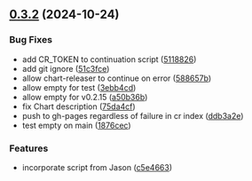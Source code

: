 ## [0.3.2](https://github.com/spaceandtimelabs/sxt-node-chart-repo/compare/0.3.1...0.3.2) (2024-10-24)


### Bug Fixes

* add CR_TOKEN to continuation script ([5118826](https://github.com/spaceandtimelabs/sxt-node-chart-repo/commit/5118826c3b3b2554a19dbcbbfb34dae9117e38ea))
* add git ignore ([51c3fce](https://github.com/spaceandtimelabs/sxt-node-chart-repo/commit/51c3fce24bc9f76b177320d78478db987df07351))
* allow chart-releaser to continue on error ([588657b](https://github.com/spaceandtimelabs/sxt-node-chart-repo/commit/588657b2a20185cef094d413e807b1c801d06826))
* allow empty for test ([3ebb4cd](https://github.com/spaceandtimelabs/sxt-node-chart-repo/commit/3ebb4cdd6dca3f2777dfa2c2725cbdd561c0cb7c))
* allow empty for v0.2.15 ([a50b36b](https://github.com/spaceandtimelabs/sxt-node-chart-repo/commit/a50b36b283f030f2f14e3bfad72339e5d918215f))
* fix Chart description ([75da4cf](https://github.com/spaceandtimelabs/sxt-node-chart-repo/commit/75da4cfeefd8c6395d0c646d6eb857ef202244d9))
* push to gh-pages regardless of failure in cr index ([ddb3a2e](https://github.com/spaceandtimelabs/sxt-node-chart-repo/commit/ddb3a2ec963e73c3bcbdd556e5a22298fb1ca040))
* test empty on main ([1876cec](https://github.com/spaceandtimelabs/sxt-node-chart-repo/commit/1876cec037dc752751e4f4877bd4b8b1bc1ff35e))


### Features

* incorporate script from Jason ([c5e4663](https://github.com/spaceandtimelabs/sxt-node-chart-repo/commit/c5e46630f5eaa621079cf7a654c1a44f0665c983))



